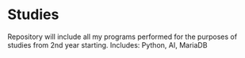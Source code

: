 # Studies
Repository will include all my programs performed for the purposes of studies from 2nd year starting. Includes: Python, AI, MariaDB
